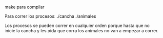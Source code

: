 make para compilar

Para correr los procesos:
./cancha
./animales

Los procesos se pueden correr en cualquier orden porque hasta que no inicie la cancha y les pida que corra
los animales no van a empezar a correr.